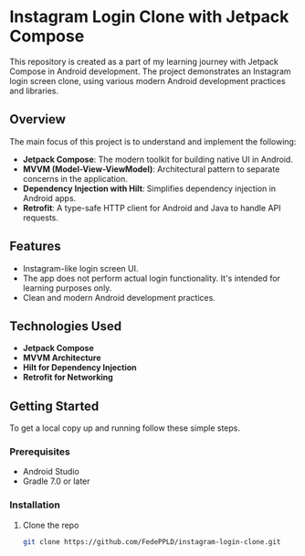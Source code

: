 # Instagram Login Clone with Jetpack Compose

This repository is created as a part of my learning journey with Jetpack Compose in Android development. The project demonstrates an Instagram login screen clone, using various modern Android development practices and libraries.

## Overview

The main focus of this project is to understand and implement the following:

- **Jetpack Compose**: The modern toolkit for building native UI in Android.
- **MVVM (Model-View-ViewModel)**: Architectural pattern to separate concerns in the application.
- **Dependency Injection with Hilt**: Simplifies dependency injection in Android apps.
- **Retrofit**: A type-safe HTTP client for Android and Java to handle API requests.

## Features

- Instagram-like login screen UI.
- The app does not perform actual login functionality. It's intended for learning purposes only.
- Clean and modern Android development practices.

## Technologies Used

- **Jetpack Compose**
- **MVVM Architecture**
- **Hilt for Dependency Injection**
- **Retrofit for Networking**

## Getting Started

To get a local copy up and running follow these simple steps.

### Prerequisites

- Android Studio 
- Gradle 7.0 or later

### Installation

1. Clone the repo
   ```sh
   git clone https://github.com/FedePPLD/instagram-login-clone.git
